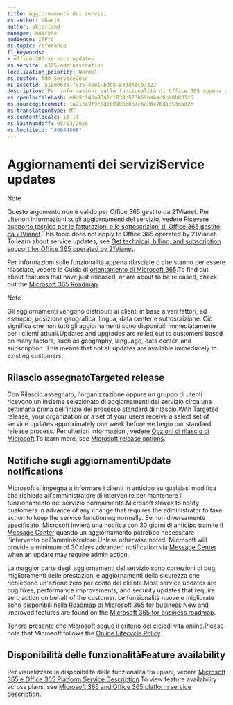 ```yaml
---
title: Aggiornamenti dei servizi
ms.author: sharik
author: skjerland
manager: mnirkhe
audience: ITPro
ms.topic: reference
f1_keywords:
- office-365-service-updates
ms.service: o365-administration
localization_priority: Normal
ms.custom: Adm_ServiceDesc
ms.assetid: 5189063a-f835-40e1-bdb8-e3dd4ecb3323
description: Per informazioni sulle funzionalità di Office 365 appena rilasciate o che stanno per essere rilasciate, vedere la Guida di orientamento di Microsoft 365.
ms.openlocfilehash: e0a9c143a85a1df830b973b69babac6bb8b831f5
ms.sourcegitcommit: 1a212a9f9c8d28090bc0b7c6e20e76d1353dad2e
ms.translationtype: MT
ms.contentlocale: it-IT
ms.lasthandoff: 05/13/2020
ms.locfileid: "44044808"
---
```

# <a name="service-updates"></a><span data-ttu-id="167d7-103">Aggiornamenti dei servizi</span><span class="sxs-lookup"><span data-stu-id="167d7-103">Service updates</span></span>

> [!NOTE]
> <span data-ttu-id="167d7-p101">Questo argomento non è valido per Office 365 gestito da 21Vianet. Per ulteriori informazioni sugli aggiornamenti del servizio, vedere [Ricevere supporto tecnico per le fatturazioni e le sottoscrizioni di Office 365 gestito da 21Vianet](https://go.microsoft.com/fwlink/?LinkID=733350&amp;clcid=0x409).</span><span class="sxs-lookup"><span data-stu-id="167d7-p101">This topic does not apply to Office 365 operated by 21Vianet. To learn about service updates, see [Get technical, billing, and subscription support for Office 365 operated by 21Vianet](https://go.microsoft.com/fwlink/?LinkID=733350&amp;clcid=0x409).</span></span> 
  
<span data-ttu-id="167d7-106">Per informazioni sulle funzionalità appena rilasciate o che stanno per essere rilasciate, vedere la Guida di [orientamento di Microsoft 365](https://go.microsoft.com/fwlink/?LinkId=509914).</span><span class="sxs-lookup"><span data-stu-id="167d7-106">To find out about features that have just released, or are about to be released, check out the [Microsoft 365 Roadmap](https://go.microsoft.com/fwlink/?LinkId=509914).</span></span>
  
> [!NOTE]
> <span data-ttu-id="167d7-p102">Gli aggiornamenti vengono distribuiti ai clienti in base a vari fattori, ad esempio, posizione geografica, lingua, data center e sottoscrizione. Ciò significa che non tutti gli aggiornamenti sono disponibili immediatamente per i clienti attuali.</span><span class="sxs-lookup"><span data-stu-id="167d7-p102">Updates and upgrades are rolled out to customers based on many factors, such as geography, language, data center, and subscription. This means that not all updates are available immediately to existing customers.</span></span> 
  
## <a name="targeted-release"></a><span data-ttu-id="167d7-109">Rilascio assegnato</span><span class="sxs-lookup"><span data-stu-id="167d7-109">Targeted release</span></span>

<span data-ttu-id="167d7-110">Con Rilascio assegnato, l'organizzazione oppure un gruppo di utenti ricevono un insieme selezionato di aggiornamenti del servizio circa una settimana prima dell'inizio del processo standard di rilascio.</span><span class="sxs-lookup"><span data-stu-id="167d7-110">With Targeted release, your organization or a set of your users receive a select set of service updates approximately one week before we begin our standard release process.</span></span> <span data-ttu-id="167d7-111">Per ulteriori informazioni, vedere [Opzioni di rilascio di Microsoft](https://docs.microsoft.com/office365/admin/manage/release-options-in-office-365?view=o365-worldwide).</span><span class="sxs-lookup"><span data-stu-id="167d7-111">To learn more, see [Microsoft release options](https://docs.microsoft.com/office365/admin/manage/release-options-in-office-365?view=o365-worldwide).</span></span> 
  
## <a name="update-notifications"></a><span data-ttu-id="167d7-112">Notifiche sugli aggiornamenti</span><span class="sxs-lookup"><span data-stu-id="167d7-112">Update notifications</span></span>

<span data-ttu-id="167d7-113">Microsoft si impegna a informare i clienti in anticipo su qualsiasi modifica che richiede all'amministratore di intervenire per mantenere il funzionamento del servizio normalmente.</span><span class="sxs-lookup"><span data-stu-id="167d7-113">Microsoft strives to notify customers in advance of any change that requires the administrator to take action to keep the service functioning normally.</span></span> <span data-ttu-id="167d7-114">Se non diversamente specificato, Microsoft invierà una notifica con 30 giorni di anticipo tramite il [Message Center](https://docs.microsoft.com/office365/admin/manage/message-center?view=o365-worldwide) quando un aggiornamento potrebbe necessitare l'intervento dell'amministratore.</span><span class="sxs-lookup"><span data-stu-id="167d7-114">Unless otherwise noted, Microsoft will provide a minimum of 30 days advanced notification via [Message Center](https://docs.microsoft.com/office365/admin/manage/message-center?view=o365-worldwide) when an update may require admin action.</span></span> 
  
<span data-ttu-id="167d7-115">La maggior parte degli aggiornamenti del servizio sono correzioni di bug, miglioramenti delle prestazioni e aggiornamenti della sicurezza che richiedono un'azione zero per conto del cliente.</span><span class="sxs-lookup"><span data-stu-id="167d7-115">Most service updates are bug fixes, performance improvements, and security updates that require zero action on behalf of the customer.</span></span> <span data-ttu-id="167d7-116">Le funzionalità nuove e migliorate sono disponibili nella [Roadmap di Microsoft 365 for business](https://roadmap.office.com/).</span><span class="sxs-lookup"><span data-stu-id="167d7-116">New and improved features are found on the [Microsoft 365 for business roadmap](https://roadmap.office.com/).</span></span>
  
<span data-ttu-id="167d7-117">Tenere presente che Microsoft segue il [criterio del ciclo](https://support.microsoft.com/lifecycle#gp/osslpolicy)di vita online.</span><span class="sxs-lookup"><span data-stu-id="167d7-117">Please note that Microsoft follows the [Online Lifecycle Policy](https://support.microsoft.com/lifecycle#gp/osslpolicy).</span></span>
  
## <a name="feature-availability"></a><span data-ttu-id="167d7-118">Disponibilità delle funzionalità</span><span class="sxs-lookup"><span data-stu-id="167d7-118">Feature availability</span></span>

<span data-ttu-id="167d7-119">Per visualizzare la disponibilità delle funzionalità tra i piani, vedere [Microsoft 365 e Office 365 Platform Service Description](office-365-platform-service-description.md).</span><span class="sxs-lookup"><span data-stu-id="167d7-119">To view feature availability across plans, see [Microsoft 365 and Office 365 platform service description](office-365-platform-service-description.md).</span></span>
  


